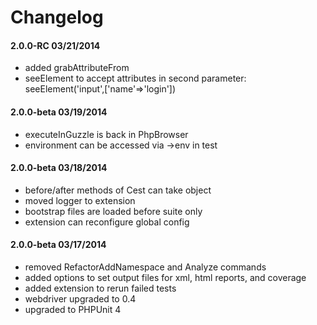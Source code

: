# Changelog

#### 2.0.0-RC 03/21/2014

* added grabAttributeFrom
* seeElement to accept attributes in second parameter: seeElement('input',['name'=>'login'])


#### 2.0.0-beta 03/19/2014

* executeInGuzzle is back in PhpBrowser
* environment can be accessed via ->env in test


#### 2.0.0-beta 03/18/2014

* before/after methods of Cest can take  object
* moved logger to extension
* bootstrap files are loaded before suite only
* extension can reconfigure global config


#### 2.0.0-beta 03/17/2014

* removed RefactorAddNamespace and Analyze commands
* added options to set output files for xml, html reports, and coverage
* added extension to rerun failed tests
* webdriver upgraded to 0.4
* upgraded to PHPUnit 4